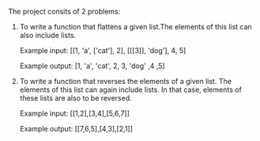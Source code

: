 The project consits of 2 problems:

1. To write a function that flattens a given list.The elements of this list can also include lists. 

      Example input: [[1, 'a', ['cat'], 2], [[[3]], 'dog'], 4, 5]
  
      Example output: [1, 'a', 'cat', 2, 3, 'dog' ,4 ,5]

2. To write a function that reverses the elements of a given list. The elements of this list can again include lists. In that case, elements of these lists are also to be reversed.

      Example input: [[1,2],[3,4],[5,6,7]]
  
      Example output: [[7,6,5],[4,3],[2,1]]
